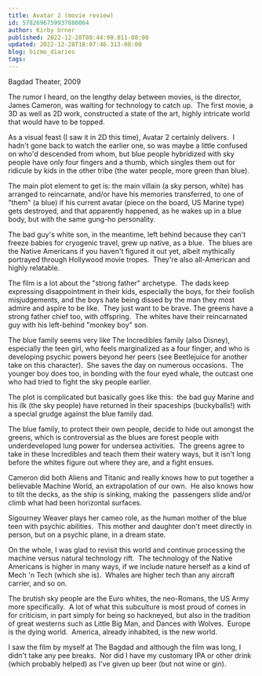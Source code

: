 ```yaml
---
title: Avatar 2 (movie review)
id: 5782696759937880864
author: Kirby Urner
published: 2022-12-28T08:44:00.011-08:00
updated: 2022-12-28T18:07:46.313-08:00
blog: bizmo_diaries
tags: 
---
```


[](https://www.flickr.com/photos/kirbyurner/3773478351/in/photolist-wGiKZb-QHZSHL-Surfvj-VGJT71-7rM19m-2dfwRjZ-2jD8BCL-2jY3yrP-2o8p3Q4-9EQgiS-ah9iqm-axmKBd-azRZ9u-bwVuKq-bDLGJv-bGH9H4-bKQdbV-ccPN8d-ck1haY-cZpcTG-fxi1Ru-81tpTE-95uMMM-95uN48-95xQL5-6CCVc9-5r4ez5-5shrrT-5smNfC-5u8MwA-5B524e-5GBYVM-6cWsX2-6smLEE-6smNUw-6Ks4Dz-6WgwAE)
Bagdad Theater, 2009

The rumor I heard, on the lengthy delay between movies, is the director, James Cameron, was waiting for technology to catch up.  The first movie, a 3D as well as 2D work, constructed a state of the art, highly intricate world that would have to be topped.

As a visual feast (I saw it in 2D this time), Avatar 2 certainly delivers.  I hadn't gone back to watch the earlier one, so was maybe a little confused on who'd descended from whom, but blue people hybridized with sky people have only four fingers and a thumb, which singles them out for ridicule by kids in the other tribe (the water people, more green than blue).

The main plot element to get is: the main villain (a sky person, white) has arranged to reincarnate, and/or have his memories transferred, to one of "them" (a blue) if his current avatar (piece on the board, US Marine type) gets destroyed, and that apparently happened, as he wakes up in a blue body, but with the same gung-ho personality.  

The bad guy's white son, in the meantime, left behind because they can't freeze babies for cryogenic travel, grew up native, as a blue.  The blues are the Native Americans if you haven't figured it out yet, albeit mythically portrayed through Hollywood movie tropes.  They're also all-American and highly relatable.

The film is a lot about the "strong father" archetype.  The dads keep expressing disappointment in their kids, especially the boys, for their foolish misjudgements, and the boys hate being dissed by the man they most admire and aspire to be like.  They just want to be brave. The greens have a strong father chief too, with offspring.  The whites have their reincarnated guy with his left-behind "monkey boy" son.

The blue family seems very like The Incredibles family (also Disney), especially the teen girl, who feels marginalized as a four finger, and who is developing psychic powers beyond her peers (see Beetlejuice for another take on this character).  She saves the day on numerous occasions.  The younger boy does too, in bonding with the four eyed whale, the outcast one who had tried to fight the sky people earlier.

The plot is complicated but basically goes like this:  the bad guy Marine and his ilk (the sky people) have returned in their spaceships (buckyballs!) with a special grudge against the blue family dad.  

The blue family, to protect their own people, decide to hide out amongst the greens, which is controversial as the blues are forest people with underdeveloped lung power for undersea activities.  The greens agree to take in these Incredibles and teach them their watery ways, but it isn't long before the whites figure out where they are, and a fight ensues.

Cameron did both Aliens and Titanic and really knows how to put together a believable Machine World, an extrapolation of our own.  He also knows how to tilt the decks, as the ship is sinking, making the  passengers slide and/or climb what had been horizontal surfaces.  

Sigourney Weaver plays her cameo role, as the human mother of the blue teen with psychic abilities.  This mother and daughter don't meet directly in person, but on a psychic plane, in a dream state.

On the whole, I was glad to revisit this world and continue processing the machine versus natural technology rift.  The technology of the Native Americans is higher in many ways, if we include nature herself as a kind of Mech 'n Tech (which she is).  Whales are higher tech than any aircraft carrier, and so on.  

The brutish sky people are the Euro whites, the neo-Romans, the US Army more specifically.  A lot of what this subculture is most proud of comes in for criticism, in part simply for being so hackneyed, but also in the tradition of great westerns such as Little Big Man, and Dances with Wolves.  Europe is the dying world.  America, already inhabited, is the new world.

I saw the film by myself at The Bagdad and although the film was long, I didn't take any pee breaks.  Nor did I have my customary IPA or other drink (which probably helped) as I've given up beer (but not wine or gin).
